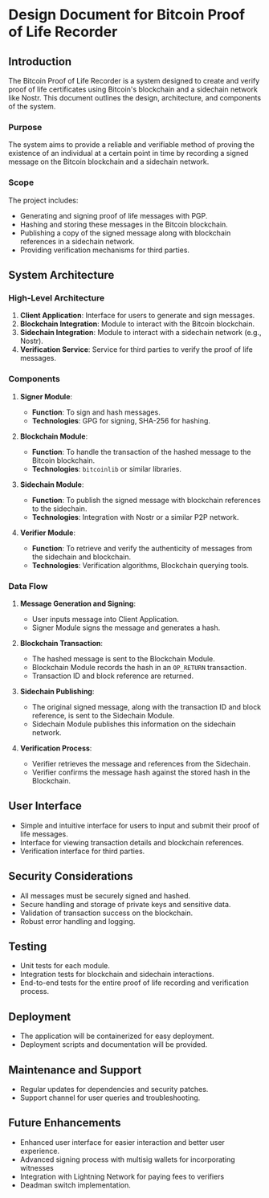# Design Document for Bitcoin Proof of Life Recorder

## Introduction

The Bitcoin Proof of Life Recorder is a system designed to create and verify proof of life certificates using Bitcoin's blockchain and a sidechain network like Nostr. This document outlines the design, architecture, and components of the system.

### Purpose

The system aims to provide a reliable and verifiable method of proving the existence of an individual at a certain point in time by recording a signed message on the Bitcoin blockchain and a sidechain network.

### Scope

The project includes:

- Generating and signing proof of life messages with PGP.
- Hashing and storing these messages in the Bitcoin blockchain.
- Publishing a copy of the signed message along with blockchain references in a sidechain network.
- Providing verification mechanisms for third parties.

## System Architecture

### High-Level Architecture

1. **Client Application**: Interface for users to generate and sign messages.
2. **Blockchain Integration**: Module to interact with the Bitcoin blockchain.
3. **Sidechain Integration**: Module to interact with a sidechain network (e.g., Nostr).
4. **Verification Service**: Service for third parties to verify the proof of life messages.

### Components

1. **Signer Module**:
   - **Function**: To sign and hash messages.
   - **Technologies**: GPG for signing, SHA-256 for hashing.

2. **Blockchain Module**:
   - **Function**: To handle the transaction of the hashed message to the Bitcoin blockchain.
   - **Technologies**: `bitcoinlib` or similar libraries.

3. **Sidechain Module**:
   - **Function**: To publish the signed message with blockchain references to the sidechain.
   - **Technologies**: Integration with Nostr or a similar P2P network.

4. **Verifier Module**:
   - **Function**: To retrieve and verify the authenticity of messages from the sidechain and blockchain.
   - **Technologies**: Verification algorithms, Blockchain querying tools.

### Data Flow

1. **Message Generation and Signing**:
   - User inputs message into Client Application.
   - Signer Module signs the message and generates a hash.

2. **Blockchain Transaction**:
   - The hashed message is sent to the Blockchain Module.
   - Blockchain Module records the hash in an `OP_RETURN` transaction.
   - Transaction ID and block reference are returned.

3. **Sidechain Publishing**:
   - The original signed message, along with the transaction ID and block reference, is sent to the Sidechain Module.
   - Sidechain Module publishes this information on the sidechain network.

4. **Verification Process**:
   - Verifier retrieves the message and references from the Sidechain.
   - Verifier confirms the message hash against the stored hash in the Blockchain.

## User Interface

- Simple and intuitive interface for users to input and submit their proof of life messages.
- Interface for viewing transaction details and blockchain references.
- Verification interface for third parties.

## Security Considerations

- All messages must be securely signed and hashed.
- Secure handling and storage of private keys and sensitive data.
- Validation of transaction success on the blockchain.
- Robust error handling and logging.

## Testing

- Unit tests for each module.
- Integration tests for blockchain and sidechain interactions.
- End-to-end tests for the entire proof of life recording and verification process.

## Deployment

- The application will be containerized for easy deployment.
- Deployment scripts and documentation will be provided.

## Maintenance and Support

- Regular updates for dependencies and security patches.
- Support channel for user queries and troubleshooting.

## Future Enhancements

- Enhanced user interface for easier interaction and better user experience.
- Advanced signing process with multisig wallets for incorporating witnesses
- Integration with Lightning Network for paying fees to verifiers
- Deadman switch implementation.
